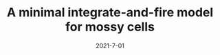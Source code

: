 ---
title: "A minimal integrate-and-fire model for mossy cells"
collection: publications
date: 2021-7-01
year: 2021
venue: 'J. Comput. Neurosci.'
paperurl: 'https://dx.doi.org/10.1007/s10827-021-00801-9'
citation: ' <u>Mauricio Girardi-Schappo</u>,  Anh-Tuan Trinh,  Jean-Claude Béïque,  André Longtin,  Leonard Maler (2021): <i>A minimal integrate-and-fire model for mossy cells.</i> <b>J. Comput. Neurosci. 49(Suppl~1)</b>: P111.'
pubtype:  proceedings
---